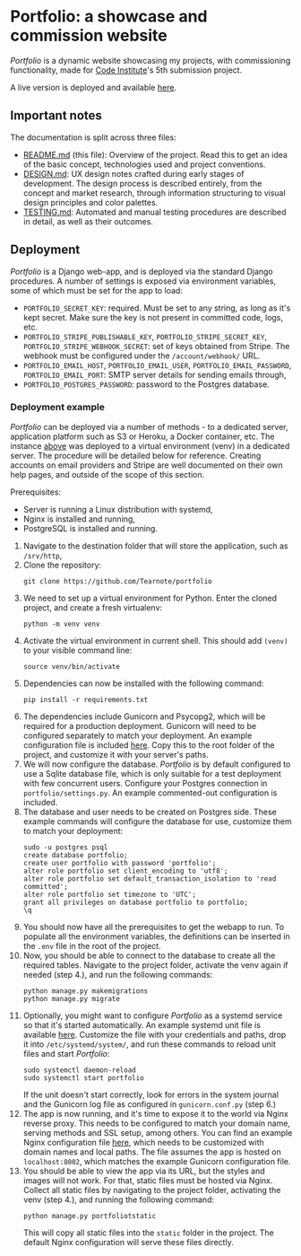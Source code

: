 # Portfolio: a showcase and commission website

*Portfolio* is a dynamic website showcasing my projects, with commissioning functionality, made for [Code Institute](https://codeinstitute.net/)'s 5th submission project.

A live version is deployed and available [here](https://portfolio.tear.moe).

## Important notes

The documentation is split across three files:

-   [README.md](README.md) (this file): Overview of the project. Read this to get an idea of the basic concept, technologies used and project conventions.
-   [DESIGN.md](doc/DESIGN.md): UX design notes crafted during early stages of development. The design process is described entirely, from the concept and market research, through information structuring to visual design principles and color palettes.
-   [TESTING.md](doc/TESTING.md): Automated and manual testing procedures are described in detail, as well as their outcomes.

## Deployment

*Portfolio* is a Django web-app, and is deployed via the standard Django procedures. A number of settings is exposed via environment variables, some of which must be set for the app to load:

-   `PORTFOLIO_SECRET_KEY`: required. Must be set to any string, as long as it's kept secret. Make sure the key is not present in committed code, logs, etc.
-   `PORTFOLIO_STRIPE_PUBLISHABLE_KEY`, `PORTFOLIO_STRIPE_SECRET_KEY`, `PORTFOLIO_STRIPE_WEBHOOK_SECRET`: set of keys obtained from Stripe. The webhook must be configured under the `/account/webhook/` URL.
-   `PORTFOLIO_EMAIL_HOST`, `PORTFOLIO_EMAIL_USER`, `PORTFOLIO_EMAIL_PASSWORD`, `PORTFOLIO_EMAIL_PORT`: SMTP server details for sending emails through,
-   `PORTFOLIO_POSTGRES_PASSWORD`: password to the Postgres database.

### Deployment example

*Portfolio* can be deployed via a number of methods - to a dedicated server, application platform such as S3 or Heroku, a Docker container, etc. The instance [above](#portfolio-a-showcase-and-commission-website) was deployed to a virtual environment (venv) in a dedicated server. The procedure will be detailed below for reference. Creating accounts on email providers and Stripe are well documented on their own help pages, and outside of the scope of this section.

Prerequisites:

-   Server is running a Linux distribution with systemd,
-   Nginx is installed and running,
-   PostgreSQL is installed and running.

1. Navigate to the destination folder that will store the application, such as `/srv/http`,
2. Clone the repository:
    ```
    git clone https://github.com/Tearnote/portfolio
    ```
3. We need to set up a virtual environment for Python. Enter the cloned project, and create a fresh virtualenv:
    ```
    python -m venv venv
    ```
4. Activate the virtual environment in current shell. This should add `(venv)` to your visible command line:
    ```
    source venv/bin/activate
    ```
5. Dependencies can now be installed with the following command:
    ```
    pip install -r requirements.txt
    ```
6. The dependencies include Gunicorn and Psycopg2, which will be required for a production deployment. Gunicorn will need to be configured separately to match your deployment. An example configuration file is included [here](doc/gunicorn.conf.py). Copy this to the root folder of the project, and customize it with your server's paths.
7. We will now configure the database. *Portfolio* is by default configured to use a Sqlite database file, which is only suitable for a test deployment with few concurrent users. Configure your Postgres connection in `portfolio/settings.py`. An example commented-out configuration is included.
8. The database and user needs to be created on Postgres side. These example commands will configure the database for use, customize them to match your deployment:
    ```
    sudo -u postgres psql
    create database portfolio;
    create user portfolio with password 'portfolio';
    alter role portfolio set client_encoding to 'utf8';
    alter role portfolio set default_transaction_isolation to 'read committed';
    alter role portfolio set timezone to 'UTC';
    grant all privileges on database portfolio to portfolio;
    \q
    ```
9. You should now have all the prerequisites to get the webapp to run. To populate all the environment variables, the definitions can be inserted in the `.env` file in the root of the project.
10. Now, you should be able to connect to the database to create all the required tables. Navigate to the project folder, activate the venv again if needed (step 4.), and run the following commands:
     ```
     python manage.py makemigrations
     python manage.py migrate
     ```
11. Optionally, you might want to configure *Portfolio* as a systemd service so that it's started automatically. An example systemd unit file is available [here](doc/portfolio.service). Customize the file with your credentials and paths, drop it into `/etc/systemd/system/`, and run these commands to reload unit files and start *Portfolio*:
    ```
    sudo systemctl daemon-reload
    sudo systemctl start portfolio
    ```  
    If the unit doesn't start correctly, look for errors in the system journal and the Gunicorn log file as configured in `gunicorn.conf.py` (step 6.)
12. The app is now running, and it's time to expose it to the world via Nginx reverse proxy. This needs to be configured to match your domain name, serving methods and SSL setup, among others. You can find an example Nginx configuration file [here](doc/nginx-portfolio.conf), which needs to be customized with domain names and local paths. The file assumes the app is hosted on `localhost:8002`, which matches the example Gunicorn configuration file.
13. You should be able to view the app via its URL, but the styles and images will not work. For that, static files must be hosted via Nginx. Collect all static files by navigating to the project folder, activating the venv (step 4.), and running the following command:
    ```
    python manage.py portfoliotstatic
    ```  
    This will copy all static files into the `static` folder in the project. The default Nginx configuration will serve these files directly.
